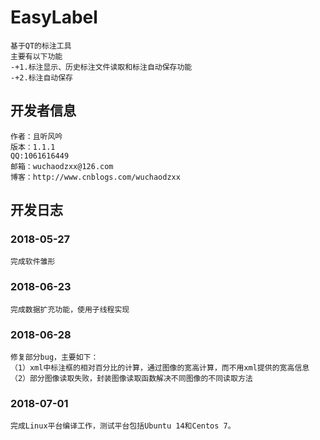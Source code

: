 # EasyLabel
	基于QT的标注工具
	主要有以下功能
	-+1.标注显示、历史标注文件读取和标注自动保存功能
	-+2.标注自动保存

## 开发者信息

	作者：且听风吟
	版本：1.1.1
	QQ:1061616449
	邮箱：wuchaodzxx@126.com
	博客：http://www.cnblogs.com/wuchaodzxx
## 开发日志
### 2018-05-27
	完成软件雏形
### 2018-06-23
	完成数据扩充功能，使用子线程实现
### 2018-06-28
	修复部分bug，主要如下： 
	（1）xml中标注框的相对百分比的计算，通过图像的宽高计算，而不用xml提供的宽高信息
	（2）部分图像读取失败，封装图像读取函数解决不同图像的不同读取方法
### 2018-07-01
	完成Linux平台编译工作，测试平台包括Ubuntu 14和Centos 7。